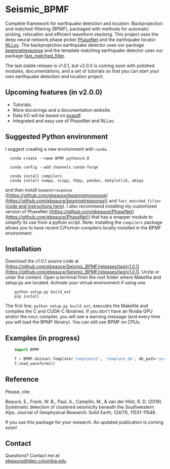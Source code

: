 # Seismic_BPMF
Complete framework for earthquake detection and location: Backprojection and matched-filtering (BPMF), packaged with methods for automatic picking, relocation and efficient waveform stacking. This project uses the deep neural network phase picker [PhaseNet](https://github.com/wayneweiqiang/PhaseNet) and the earthquake locator [NLLoc](http://alomax.free.fr/nlloc/). The backprojection earthquake detector uses our package [beamnetresponse](https://github.com/ebeauce/beamnetresponse) and the template matching earthquake detector uses our package [fast_matched_filter](https://github.com/beridel/fast_matched_filter).  

The last stable release is v1.0.1, but v2.0.0 is coming soon with polished modules, documentations, and a set of tutorials so that you can start your own earthquake detection and location project.  


## Upcoming features (in v2.0.0)
- Tutorials.
- More docstrings and a documentation website.
- Data I/O will be based on
  [pyasdf](https://seismicdata.github.io/pyasdf/installation.html).
- Integrated and easy use of PhaseNet and NLLoc.


## Suggested Python environment
I suggest creating a new environment with `conda`.
```shell
  conda create --name BPMF python=3.8

  conda config --add channels conda-forge

  conda install compilers
  conda install numpy, scipy, h5py, pandas, matplotlib, obspy
```
and then install `beamnetresponse` ([https://github.com/ebeauce/beamnetresponse](https://github.com/ebeauce/beamnetresponse)) and `fast_matched_filter` ([code and instructions
here](https://github.com/beridel/fast_matched_filter)). I also recommend
installing my customized version of PhaseNet
([https://github.com/ebeauce/PhaseNet](https://github.com/ebeauce/PhaseNet)) that
has a wrapper module to simplify its use from a python script. Note: installing
the `compilers` package allows you to have recent C/Fortran compilers locally
installed in the BPMF environment.

## Installation

Download the v1.0.1 source code at [https://github.com/ebeauce/Seismic_BPMF/releases/tag/v1.0.1](https://github.com/ebeauce/Seismic_BPMF/releases/tag/v1.0.1). Unzip or untar the content. Open a terminal from the root folder where Makefile and setup.py are located. Activate your virtual environment if using one.
```shell
    python setup.py build_ext
    pip install .
```
The first line, `python setup.py build_ext`, executes the Makefile and compiles the C and CUDA-C librairies. If you don't have an Nvidia GPU and/or the nvcc compiler, you will see a warning message (and every time you will load the BPMF librairy). You can still use BPMF on CPUs. 


## Examples (in progress)
```python
    import BPMF

    T = BPMF.dataset.Template('template12', 'template_db', db_path='project_root')
    T.read_waveforms()
```

## Reference
Please, cite:

Beaucé, E., Frank, W. B., Paul, A., Campillo, M., & van der Hilst, R. D.
(2019). Systematic detection of clustered seismicity beneath the Southwestern
Alps. Journal of Geophysical Research: Solid Earth, 124(11), 11531-11548.

If you use this package for your research. An updated publication is coming
soon!

## Contact
Questions? Contact me at:<br/>
ebeauce@ldeo.columbia.edu
